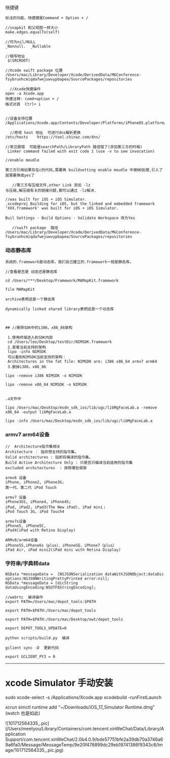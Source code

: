 快捷键

```
标注的功能，快捷键是Command + Option + /  

```



```objc
//snapkit 和父视图一样大小
make.edges.equalTo(self)

//可为nil/NULL
_Nonnull.  _Nullable
  
//缩写地址
 $(SRCROOT)
    
//Xcode swift package 位置
/Users/mac/Library/Developer/Xcode/DerivedData/MGConference-fsybrunhcmiqdafwejuwvypbapea/SourcePackages/repositories
  
  //Xcode快捷操作
open -a Xcode.app
快捷注释: comd+option + /
格式对其  Ctrl+ i
  
  
//设备支持位置
/Applications/Xcode.app/Contents/Developer/Platforms/iPhoneOS.platform/DeviceSupport
  
  //修改 host 地址  可进行dns解析更换
/etc/hosts    https://tool.chinaz.com/dns/

//常见报错  可能是searchPath/LibraryPath 路径错了(添加第三方的时候)
 Linker command failed with exit code 1 (use -v to see invocation)

//enable moudle
   
第三方引用如果存在c的代码,需要再 buildsetting enable moudle 中做NO处理,引入了就需要换成yes了
   
   //第三方有压缩文件,other Link 添加 -lz
与压缩,解压缩有关的链接问题,都可以通过 -lz解决.

//was built for iOS + iOS Simulator.
.xcodeproj Building for iOS, but the linked and embedded framework ‘XXX.framework' was built for iOS + iOS Simulator.

Buil Settings - Build Options - Validate Workspace 改为Yes
   
   //swift package  路径
/Users/mac/Library/Developer/Xcode/DerivedData/MGConference-fsybrunhcmiqdafwejuwvypbapea/SourcePackages/repositories
```

### 动态静态库

```objc
系统的.framework是动态库，我们自己建立的.framework一般是静态库。

//查看是否是 动态还是静态库

cd /Users/***/Desktop/Framework/MAMapKit.framework

file MAMapKit

archive表明这是一个静态库

dynamically linked shared library表明这是一个动态库



## //删除SDK中的i386，x86_86架构

 1.使用终端进入到SDK内部
 cd /Users/leo/Desktop/testDir/NIMSDK.framework
 2.查看当前支持的架构
 lipo -info NIMSDK
 可以看到NIMSDK当前支持的架构：
 Architectures in the fat file: NIMSDK are: i386 x86_64 armv7 arm64
 3.删掉i386，x86_86

lipo -remove i386 NIMSDK -o NIMSDK

lipo -remove x86_64 NIMSDK -o NIMSDK


.a文件中

lipo /Users/mac/Desktop/msdn_sdk_ios/lib/ugc/libMgFaceLab.a -remove x86_64 -output libMgFaceLab.a

lipo -info /Users/mac/Desktop/msdn_sdk_ios/lib/ugc/libMgFaceLab.a 
```

###  armv7  arm64设备

```objc
//  Architecture指令集相关
Architecture ： 指你想支持的指令集。
Valid architectures : 指即将编译的指令集。
Build Active Architecture Only : 只是否只编译当前适用的指令集
excluded architectures  : 排除哪些框架

armv6 设备	
iPhone, iPhone2, iPhone3G;
第一代、第二代 iPod Touch

armv7 设备	
iPhone3GS, iPhone4, iPhone4S; 
iPad, iPad2, iPad3(The New iPad), iPad mini；
iPod Touch 3G, iPod Touch4

armv7s设备	
iPhone5, iPhone5C,
iPad4(iPad with Retina Display)

ARMv8/arm64设备	
iPhone5S,iPhone6s（plus）、iPhoneSE，iPhone7（plus）
iPad Air, iPad mini2(iPad mini with Retina Display)
```

### 字符串/字典转data

```objc
NSData *messageData =  [NSJSONSerialization dataWithJSONObject:dataDic options:NSJSONWritingPrettyPrinted error:nil];
NSData *messageData = [dicString dataUsingEncoding:NSUTF8StringEncoding];
```



```objc
//webrtc  编译操作
export PATH=/Users/mac/depot_tools:$PATH

export PATH=$PATH:/Users/mac/depot_tools

export PATH=$PATH:/Users/mac/Desktop/owt/depot_tools

export DEPOT_TOOLS_UPDATE=0

python scripts/build.py  编译

gclient sync -D  更新代码  

export GCLIENT_PY3 = 0

```



---

# xcode Simulator 手动安装

sudo xcode-select -s /Applications/Xcode.app
xcodebuild -runFirstLaunch

xcrun simctl runtime add "~/Downloads/iOS_17_Simulator Runtime.dmg"  (watch 也是如此)

![101712564335_.pic](/Users/meetyou/Library/Containers/com.tencent.xinWeChat/Data/Library/Application Support/com.tencent.xinWeChat/2.0b4.0.9/bde57751bfe2a39db70a3746a69a6fa0/Message/MessageTemp/9e20f478899dc29eb19741386f9343c8/Image/101712564335_.pic.jpg)
